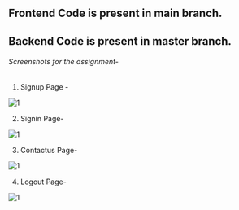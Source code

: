 ## Frontend Code is present in main branch.
## Backend Code is present in master branch.

###### Screenshots for the assignment-

1) Signup Page - 

![1](https://user-images.githubusercontent.com/89141733/200918638-7d39b97f-0603-46cf-ad3b-2331f2b48f2f.png)


2) Signin Page-

![1](https://user-images.githubusercontent.com/89141733/200918962-1fb59e8a-1a53-4121-b33f-0d44a6b9391e.png)

3) Contactus Page-

![1](https://user-images.githubusercontent.com/89141733/200919150-f955cd8c-0d15-4555-b9f6-3882d313e72d.png)

4) Logout Page- 

![1](https://user-images.githubusercontent.com/89141733/200919391-9b6239a5-2f47-4bc2-818c-1ac4480afb01.png)
